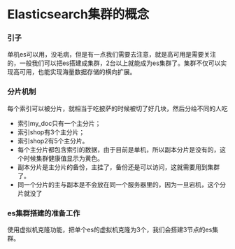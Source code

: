 # Elasticsearch集群的概念

### 引子

单机es可以用，没毛病，但是有一点我们需要去注意，就是高可用是需要关注的，一般我们可以把es搭建成集群，2台以上就能成为es集群了。集群不仅可以实现高可用，也能实现海量数据存储的横向扩展。

### 分片机制

每个索引可以被分片，就相当于吃披萨的时候被切了好几块，然后分给不同的人吃

- 索引my_doc只有一个主分片；
- 索引shop有3个主分片；
- 索引shop2有5个主分片。
- 每个主分片都包含索引的数据，由于目前是单机，所以副本分片是没有的，这个时候集群健康值显示为黄色。
- 副本分片是主分片的备份，主挂了，备份还是可以访问，这就需要用到集群了。
- 同一个分片的主与副本是不会放在同一个服务器里的，因为一旦宕机，这个分片就没了

### es集群搭建的准备工作

使用虚拟机克隆功能，把单个es的虚拟机克隆为3个，我们会搭建3节点的es集群。

